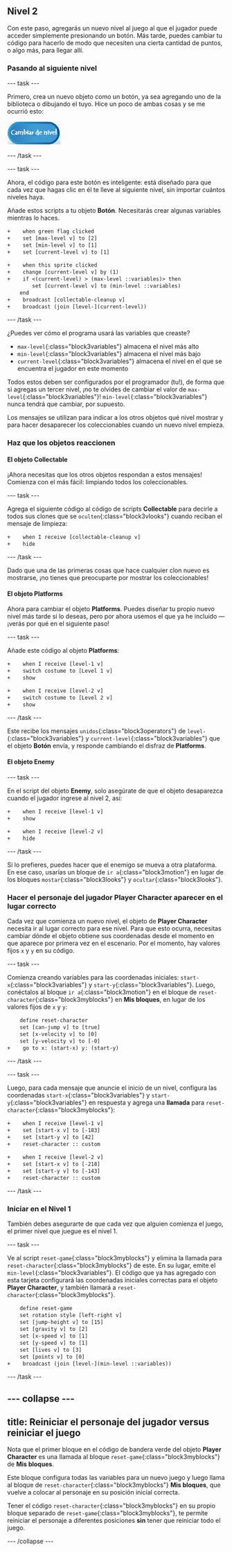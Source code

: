## Nivel 2

Con este paso, agregarás un nuevo nivel al juego al que el jugador puede acceder simplemente presionando un botón. Más tarde, puedes cambiar tu código para hacerlo de modo que necesiten una cierta cantidad de puntos, o algo más, para llegar allí.

### Pasando al siguiente nivel

--- task ---

Primero, crea un nuevo objeto como un botón, ya sea agregando uno de la biblioteca o dibujando el tuyo. Hice un poco de ambas cosas y se me ocurrió esto:

![El objeto botón para cambiar niveles](images/levelButton.png)

--- /task ---

--- task ---

Ahora, el código para este botón es inteligente: está diseñado para que cada vez que hagas clic en él te lleve al siguiente nivel, sin importar cuántos niveles haya.

Añade estos scripts a tu objeto **Botón**. Necesitarás crear algunas variables mientras lo haces.

```blocks3
+    when green flag clicked
+    set [max-level v] to [2]
+    set [min-level v] to [1]
+    set [current-level v] to [1]
```

```blocks3
+    when this sprite clicked
+    change [current-level v] by (1)
+    if <(current-level) > (max-level ::variables)> then
        set [current-level v] to (min-level ::variables)
    end
+    broadcast [collectable-cleanup v]
+    broadcast (join [level-](current-level))
```

--- /task ---

¿Puedes ver cómo el programa usará las variables que creaste?

+ `max-level`{:class="block3variables"} almacena el nivel más alto
+ `min-level`{:class="block3variables"} almacena el nivel más bajo
+ `current-level`{:class="block3variables"} almacena el nivel en el que se encuentra el jugador en este momento

Todos estos deben ser configurados por el programador \(tu!\), de forma que si agregas un tercer nivel, ¡no te olvides de cambiar el valor de `max-level`{:class="block3variables"}! `min-level`{:class="block3variables"} nunca tendrá que cambiar, por supuesto.

Los mensajes se utilizan para indicar a los otros objetos qué nivel mostrar y para hacer desaparecer los coleccionables cuando un nuevo nivel empieza.

### Haz que los objetos reaccionen

#### El objeto **Collectable**

¡Ahora necesitas que los otros objetos respondan a estos mensajes! Comienza con el más fácil: limpiando todos los coleccionables.

--- task ---

Agrega el siguiente código al código de scripts **Collectable** para decirle a todos sus clones que se `oculten`{:class="block3vlooks"} cuando reciban el mensaje de limpieza:

```blocks3
+    when I receive [collectable-cleanup v]
+    hide
```

--- /task ---

Dado que una de las primeras cosas que hace cualquier clon nuevo es mostrarse, ¡no tienes que preocuparte por mostrar los coleccionables!

#### El objeto **Platforms**

Ahora para cambiar el objeto **Platforms**. Puedes diseñar tu propio nuevo nivel más tarde si lo deseas, pero por ahora usemos el que ya he incluido — ¡verás por qué en el siguiente paso!

--- task ---

Añade este código al objeto **Platforms**:

```blocks3
+    when I receive [level-1 v]
+    switch costume to [Level 1 v]
+    show
```

```blocks3
+    when I receive [level-2 v]
+    switch costume to [Level 2 v]
+    show
```

--- /task ---

Este recibe los mensajes `unidos`{:class="block3operators"} de `level-`{:class="block3variables"} y `current-level`{:class="block3variables"} que el objeto **Botón** envía, y responde cambiando el disfraz de **Platforms**.

#### El objeto **Enemy**

--- task ---

En el script del objeto **Enemy**, solo asegúrate de que el objeto desaparezca cuando el jugador ingrese al nivel 2, así:

```blocks3
+    when I receive [level-1 v]
+    show
```

```blocks3
+    when I receive [level-2 v]
+    hide
```

--- /task ---

Si lo prefieres, puedes hacer que el enemigo se mueva a otra plataforma. En ese caso, usarías un bloque de `ir a`{:class="block3motion"} en lugar de los bloques `mostar`{:class="block3looks"} y `ocultar`{:class="block3looks"}.

### Hacer el personaje del jugador **Player Character** aparecer en el lugar correcto

Cada vez que comienza un nuevo nivel, el objeto de **Player Character** necesita ir al lugar correcto para ese nivel. Para que esto ocurra, necesitas cambiar dónde el objeto obtiene sus coordenadas desde el momento en que aparece por primera vez en el escenario. Por el momento, hay valores fijos `x` y `y` en su código.

--- task ---

Comienza creando variables para las coordenadas iniciales: `start-x`{:class="block3variables"} y `start-y`{:class="block3variables"}. Luego, conéctalos al bloque `ir a`{:class="block3motion"} en el bloque de `reset-character`{:class="block3myblocks"} en **Mis bloques**, en lugar de los valores fijos de `x` y `y`:

```blocks3
    define reset-character
    set [can-jump v] to [true]
    set [x-velocity v] to [0]
    set [y-velocity v] to [-0]
+    go to x: (start-x) y: (start-y)
```

--- /task ---

--- task ---

Luego, para cada mensaje que anuncie el inicio de un nivel, configura las coordenadas `start-x`{:class="block3variables"} y `start-y`{:class="block3variables"} en respuesta y agrega una **llamada** para `reset-character`{:class="block3myblocks"}:

```blocks3
+    when I receive [level-1 v]
+    set [start-x v] to [-183]
+    set [start-y v] to [42]
+    reset-character :: custom
```

```blocks3
+    when I receive [level-2 v]
+    set [start-x v] to [-218]
+    set [start-y v] to [-143]
+    reset-character :: custom
```

--- /task ---

### Iniciar en el Nivel 1

También debes asegurarte de que cada vez que alguien comienza el juego, el primer nivel que juegue es el nivel 1.

--- task ---

Ve al script `reset-game`{:class="block3myblocks"} y elimina la llamada para `reset-character`{:class="block3myblocks"} de este. En su lugar, emite el `min-level`{:class="block3variables"}. El código que ya has agregado con esta tarjeta configurará las coordenadas iniciales correctas para el objeto **Player Character**, y también llamará a `reset-character`{:class="block3myblocks"}.

```blocks3
    define reset-game
    set rotation style [left-right v]
    set [jump-height v] to [15]
    set [gravity v] to [2]
    set [x-speed v] to [1]
    set [y-speed v] to [1]
    set [lives v] to [3]
    set [points v] to [0]
+    broadcast (join [level-](min-level ::variables))
```

--- /task ---

--- collapse ---
---
title: Reiniciar el personaje del jugador versus reiniciar el juego
---

Nota que el primer bloque en el código de bandera verde del objeto **Player Character** es una llamada al bloque `reset-game`{:class="block3myblocks"} de **Mis bloques**.

Este bloque configura todas las variables para un nuevo juego y luego llama al bloque de `reset-character`{:class="block3myblocks"} **Mis bloques**, que vuelve a colocar al personaje en su posición inicial correcta.

Tener el código `reset-character`{:class="block3myblocks"} en su propio bloque separado de `reset-game`{:class="block3myblocks"}, te permite reiniciar el personaje a diferentes posiciones **sin** tener que reiniciar todo el juego.

--- /collapse ---
